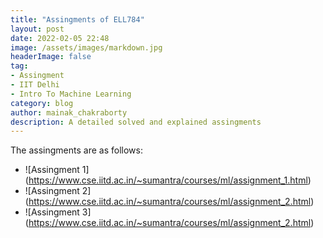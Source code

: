 ```yaml
---
title: "Assingments of ELL784"
layout: post
date: 2022-02-05 22:48
image: /assets/images/markdown.jpg
headerImage: false
tag:
- Assingment
- IIT Delhi
- Intro To Machine Learning
category: blog
author: mainak_chakraborty
description: A detailed solved and explained assingments
---
```


The assingments are as follows:
- ![Assingment 1] (https://www.cse.iitd.ac.in/~sumantra/courses/ml/assignment_1.html)
- ![Assingment 2] (https://www.cse.iitd.ac.in/~sumantra/courses/ml/assignment_2.html)
- ![Assingment 3] (https://www.cse.iitd.ac.in/~sumantra/courses/ml/assignment_2.html)


